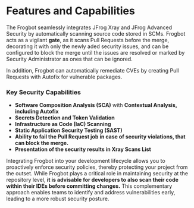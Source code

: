 # Features and Capabilities

The Frogbot seamlessly integrates JFrog Xray and JFrog Advanced Security by automatically scanning source code stored in SCMs. Frogbot acts as a vigilant **gate**, as it scans Pull Requests before the merge, decorating it with only the newly aded security issues, and can be configured to block the merge until the issues are resolved or marked by Security Administrator as ones that can be ignored.

In addition, Frogbot can automatically remediate CVEs by creating Pull Requests with Autofix for vulnerable packages.

### Key Security Capabilities

* **Software Composition Analysis (SCA)** with **Contextual Analysis, including Autofix**
* **Secrets Detection and Token Validation**
* **Infrastructure as Code (IaC) Scanning**
* **Static Application Security Testing (SAST)**
* **Ability to fail the Pull Request job in case of security violations, that can block the merge.**
* **Presentation of the security results in Xray Scans List**



Integrating Frogbot into your development lifecycle allows you to proactively enforce security policies, thereby protecting your project from the outset. While Frogbot plays a critical role in maintaining security at the repository level, **it is advisable for developers to also scan their code within their IDEs before committing changes.** This complementary approach enables teams to identify and address vulnerabilities early, leading to a more robust security posture.
